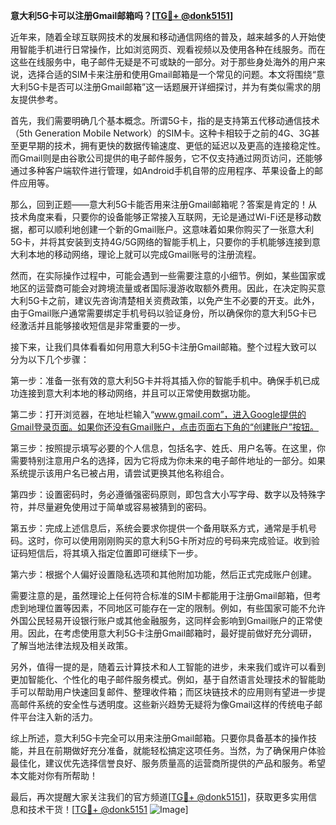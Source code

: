 **意大利5G卡可以注册Gmail邮箱吗？[[TG💪+ @donk5151](https://t.me/s/donk5151)]**

近年来，随着全球互联网技术的发展和移动通信网络的普及，越来越多的人开始使用智能手机进行日常操作，比如浏览网页、观看视频以及使用各种在线服务。而在这些在线服务中，电子邮件无疑是不可或缺的一部分。对于那些身处海外的用户来说，选择合适的SIM卡来注册和使用Gmail邮箱是一个常见的问题。本文将围绕“意大利5G卡是否可以注册Gmail邮箱”这一话题展开详细探讨，并为有类似需求的朋友提供参考。

首先，我们需要明确几个基本概念。所谓5G卡，指的是支持第五代移动通信技术（5th Generation Mobile Network）的SIM卡。这种卡相较于之前的4G、3G甚至更早期的技术，拥有更快的数据传输速度、更低的延迟以及更高的连接稳定性。而Gmail则是由谷歌公司提供的电子邮件服务，它不仅支持通过网页访问，还能够通过多种客户端软件进行管理，如Android手机自带的应用程序、苹果设备上的邮件应用等。

那么，回到正题——意大利5G卡能否用来注册Gmail邮箱呢？答案是肯定的！从技术角度来看，只要你的设备能够正常接入互联网，无论是通过Wi-Fi还是移动数据，都可以顺利地创建一个新的Gmail账户。这意味着如果你购买了一张意大利5G卡，并将其安装到支持4G/5G网络的智能手机上，只要你的手机能够连接到意大利本地的移动网络，理论上就可以完成Gmail账号的注册流程。

然而，在实际操作过程中，可能会遇到一些需要注意的小细节。例如，某些国家或地区的运营商可能会对跨境流量或者国际漫游收取额外费用。因此，在决定购买意大利5G卡之前，建议先咨询清楚相关资费政策，以免产生不必要的开支。此外，由于Gmail账户通常需要绑定手机号码以验证身份，所以确保你的意大利5G卡已经激活并且能够接收短信是非常重要的一步。

接下来，让我们具体看看如何用意大利5G卡注册Gmail邮箱。整个过程大致可以分为以下几个步骤：

第一步：准备一张有效的意大利5G卡并将其插入你的智能手机中。确保手机已成功连接到意大利本地的移动网络，并且可以正常使用数据功能。

第二步：打开浏览器，在地址栏输入“www.gmail.com”，进入Google提供的Gmail登录页面。如果你还没有Gmail账户，点击页面右下角的“创建账户”按钮。

第三步：按照提示填写必要的个人信息，包括名字、姓氏、用户名等。在这里，你需要特别注意用户名的选择，因为它将成为你未来的电子邮件地址的一部分。如果系统提示该用户名已被占用，请尝试更换其他名称组合。

第四步：设置密码时，务必遵循强密码原则，即包含大小写字母、数字以及特殊字符，并尽量避免使用过于简单或容易被猜到的密码。

第五步：完成上述信息后，系统会要求你提供一个备用联系方式，通常是手机号码。这时，你可以使用刚刚购买的意大利5G卡所对应的号码来完成验证。收到验证码短信后，将其填入指定位置即可继续下一步。

第六步：根据个人偏好设置隐私选项和其他附加功能，然后正式完成账户创建。

需要注意的是，虽然理论上任何符合标准的SIM卡都能用于注册Gmail邮箱，但考虑到地理位置等因素，不同地区可能存在一定的限制。例如，有些国家可能不允许外国公民轻易开设银行账户或其他金融服务，这同样会影响到Gmail账户的正常使用。因此，在考虑使用意大利5G卡注册Gmail邮箱时，最好提前做好充分调研，了解当地法律法规及相关政策。

另外，值得一提的是，随着云计算技术和人工智能的进步，未来我们或许可以看到更加智能化、个性化的电子邮件服务模式。例如，基于自然语言处理技术的智能助手可以帮助用户快速回复邮件、整理收件箱；而区块链技术的应用则有望进一步提高邮件系统的安全性与透明度。这些新兴趋势无疑将为像Gmail这样的传统电子邮件平台注入新的活力。

综上所述，意大利5G卡完全可以用来注册Gmail邮箱。只要你具备基本的操作技能，并且在前期做好充分准备，就能轻松搞定这项任务。当然，为了确保用户体验最佳化，建议优先选择信誉良好、服务质量高的运营商所提供的产品和服务。希望本文能对你有所帮助！

最后，再次提醒大家关注我们的官方频道[[TG💪+ @donk5151](https://t.me/s/donk5151)]，获取更多实用信息和技术干货！[[TG💪+ @donk5151](https://t.me/s/donk5151) ![Image](https://i.postimg.cc/rwNCRYN7/Snipaste-2025-04-30-17-27-05.png)]